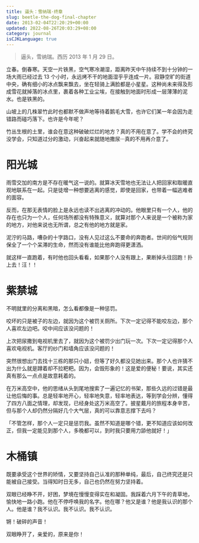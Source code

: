 ```yaml
---
title: 逼头：雪纳瑞·终章
slug: beetle-the-dog-final-chapter
date: 2013-02-04T22:20:29+00:00
updated: 2022-08-26T20:03:29+08:00
category: journal
isCJKLanguage: true
---
```

> 逼头，雪纳瑞。西历 2013 年 1 月 29 日。

立春。倒春寒。天空一片铁黑，空气寒冷潮湿，距离昨天中午持续不到十分钟的一场大雨已经过去 13 个小时，永远烤不干的地面湿乎乎连成一片。寂静空旷的街道中央，确有细小的冰点飘来飘去，坐在轻骑上满脸都是小星星。这种尚未来得及形成雪花就掉落的冰点里，裹着各种工业尘埃，在接触到地面时形成一层薄薄的泥水。也是铁黑的。

山坡上的几株翠竹此时也都默不做声地等待着鹅毛大雪，也许它们某一年会因为走错路而碰巧落下。也许是今年呢？

竹丛生根的土里，谁会在意这种破破烂烂的地方？真的不用在意了。学不会的终究没学会，只知道过分的激动，兴奋起来就随地撒尿···真的不用再介意了。

# 阳光城

雨雪交加的南方是不存在暖气这一说的。就算冰天雪地也无法让人把回家和取暖直观地联系在一起。只是徒增一种想要逃离的感觉，即使是回家，也带着一幅逃难者的面容。

反而，在那无表情的脸上是永远也读不出逃离的冲动的。他眼里只有一个人，他的存在也只为一个人，任何场所都没有特殊意义，就算对那个人来说是一个被称为家的地方，对他来说也无所谓，总之有他的地方就是家。

泥泞的马路，嘈杂的十字路口，没有人见过这么不要命的奔跑者。世间的俗气规则保全了一个个呆滞的生命，然而没有谁能比他奔跑得更潇洒。

就这样一直跑着，有时他也回头看看，如果那个人没有跟上，果断掉头往回跑！扑上去！汪！！

# 紫禁城

不明就里的分离和黑暗，怎么看都像是一种惩罚。

咬坏的只是被子的左边，就因为这个被罚关厕所。下次一定记得不能咬左边，那个人喜欢左边吧。咬中间应该没问题的！

上次把尿撒到电视机里去了，就因为这个被罚少出门玩一次。下次一定记得那个人喜欢电视机。客厅的纱门和墙角应该没问题的！

突然很想出门去找十三栋的那只小妞，但等了好久都没见她出来。那个人也许猜不出为什么就是蹲着却不拉粑粑。因为，会毁形象的！这是爱的便秘！要说，其实还真有那么一点点是故意耗着的。

在万米高空中，他的思绪从头到尾地搜索了一遍记忆的书架，那些久远的过错是最让他后悔的事。总是轻率地开心，轻率地失意，轻率地表达，等到学会分辨，懂得了四方八面之情理，却发现，已经身处这万米高空了。披星戴月的旅程本身辛苦，但与那个人却仍然分隔好几个大气层，真的可以靠意志撑下去吗？

「不管怎样，那个人一定只是惩罚我。虽然不知道是哪个错，更不知道应该如何改正，但我一定能见到那个人，多晚都可以，到时我只要用力舔他就好！」

# 木桶镇

既要承受这个世界的矫情，又要坚持自己认准的那种单纯，最后，自己终究还是只能被自己接受。当得知时日无多，自己也仍然在努力坚持着。

双眼已经睁不开，好困，梦境在慢慢变得实在和凝固。我踩着六月下午的青草地，愉快地一路小跑。他在不停呼唤我的名字。他在哪？他又是谁？他是我认识的那个人。他是谁？我不认识。我不认识。我不认识。

锵！破碎的声音！

双眼睁开了，亲爱的，原来是你！
